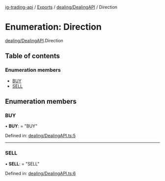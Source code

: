 [ig-trading-api](../README.md) / [Exports](../modules.md) / [dealing/DealingAPI](../modules/dealing_dealingapi.md) / Direction

# Enumeration: Direction

[dealing/DealingAPI](../modules/dealing_dealingapi.md).Direction

## Table of contents

### Enumeration members

- [BUY](dealing_dealingapi.direction.md#buy)
- [SELL](dealing_dealingapi.direction.md#sell)

## Enumeration members

### BUY

• **BUY**: = "BUY"

Defined in: [dealing/DealingAPI.ts:5](https://github.com/bennycode/ig-trading-api/blob/76cc822/src/dealing/DealingAPI.ts#L5)

---

### SELL

• **SELL**: = "SELL"

Defined in: [dealing/DealingAPI.ts:6](https://github.com/bennycode/ig-trading-api/blob/76cc822/src/dealing/DealingAPI.ts#L6)
